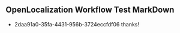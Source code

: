 ## OpenLocalization Workflow Test MarkDown
* 2daa91a0-35fa-4431-956b-3724eccfdf06 thanks!

<!--HONumber=Jul16_HO4-->


